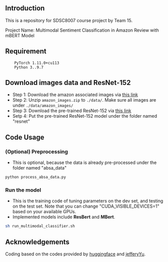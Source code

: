 ## Introduction
This is a repository for SDSC8007 course project by Team 15.

Project Name: Multimodal Sentiment Classification in Amazon Review with mBERT Model


## Requirement

        PyTorch 1.11.0+cu113
        Python 3..9.7


## Download images data and ResNet-152
- Step 1: Download the amazon associated images via [this link](https://drive.google.com/file/d/1WKHXG5L38ip3LddqgRaLi8zmk0cZp6nz/view?usp=sharing)
- Step 2: Unzip `amazon_images.zip` to `./data/`. Make sure all images are under `./data/amazon_images/`
- Step 3: Download the pre-trained ResNet-152 via [this link](https://download.pytorch.org/models/resnet152-b121ed2d.pth)
- Setp 4: Put the pre-trained ResNet-152 model under the folder named "resnet"

## Code Usage

### (Optional) Preprocessing
- This is optional, because the data is already pre-processed under the folder named "absa_data"

```sh
python process_absa_data.py
```

### Run the model
- This is the training code of tuning parameters on the dev set, and testing on the test set. Note that you can change "CUDA_VISIBLE_DEVICES=1" based on your available GPUs.
- Implemented models include **ResBert** and **MBert**.

```sh
sh run_multimodal_classifier.sh
```


## Acknowledgements

Coding based on the codes provided by [huggingface](https://github.com/huggingface/transformers) and [jefferyYu](https://github.com/jefferyYu).